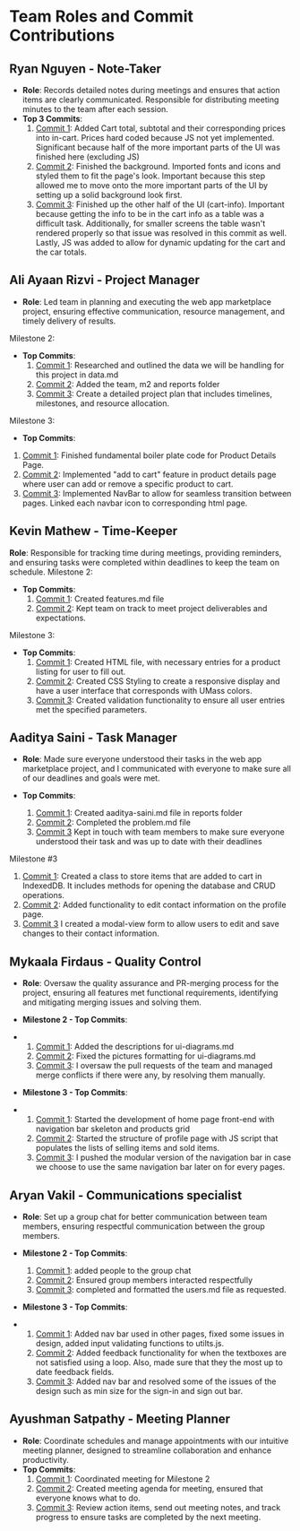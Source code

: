 # Team Roles and Commit Contributions

## Ryan Nguyen - Note-Taker
- **Role**: Records detailed notes during meetings and ensures that action items are clearly communicated. Responsible for distributing meeting minutes to the team after each session.
- **Top 3 Commits**:
  1. [Commit 1](https://github.com/mykaala/umassmarketplace/commit/4f7f16487c4f883c5b9647daf124cb1cae72a8d4): Added Cart total, subtotal and their corresponding prices into in-cart. Prices hard coded because JS not yet implemented. Significant because half of the more important parts of the UI was finished here (excluding JS)
  2. [Commit 2](https://github.com/mykaala/umassmarketplace/commit/f37a8625dd91991b8a34af30a121958dc03e86cf): Finished the background. Imported fonts and icons and styled them to fit the page's look. Important because this step allowed me to move onto the more important parts of the UI by setting up a solid background look first.
  3. [Commit 3](https://github.com/mykaala/umassmarketplace/commit/0b19ad19227444352f1b803525d4202270ffe318): Finished up the other half of the UI (cart-info). Important because getting the info to be in the cart info as a table was a difficult task. Additionally, for smaller screens the table wasn't rendered properly so that issue was resolved in this commit as well. Lastly, JS was added to allow for dynamic updating for the cart and the car totals.

## Ali Ayaan Rizvi - Project Manager 
- **Role**: Led team in planning and executing the web app marketplace project, ensuring effective communication, resource management, and timely delivery of results.

Milestone 2: 
- **Top Commits**:
  1. [Commit 1](https://github.com/mykaala/umassmarketplace/commit/9df00529270a0f68643fb57772e7da5f6e5c2ff8): Researched and outlined the data we will be handling for this project in data.md
  2. [Commit 2](https://github.com/mykaala/umassmarketplace/commit/5ba893c25624cde15948e3d0c421550d480d25b7): Added the team, m2 and reports folder
  3. [Commit 3](https://github.com/mykaala/umassmarketplace/commit/32b9f2995a8beab155021401dcaefde67d4b09e8): Create a detailed project plan that includes timelines, milestones, and resource allocation.

Milestone 3:
- **Top Commits**:
1. [Commit 1](https://github.com/mykaala/umassmarketplace/commit/9b0890e6df6e114c718f028e94f17d5ae53f3fb7): Finished fundamental boiler plate code for Product Details Page.
  2. [Commit 2](https://github.com/mykaala/umassmarketplace/commit/740b831320a4c4bfc8180c3ae96711953c3e34fa): Implemented "add to cart" feature in product details page where user can add or remove a specific product to cart.
  3. [Commit 3](https://github.com/mykaala/umassmarketplace/commit/e3f088211d23d22641aa30e43e1370c7c44b0603): Implemented NavBar to allow for seamless transition between pages. Linked each navbar icon to corresponding html page.

 

## Kevin Mathew - Time-Keeper 
**Role**: Responsible for tracking time during meetings, providing reminders, and ensuring tasks were completed within deadlines to keep the team on schedule.
Milestone 2:
- **Top Commits**:
  1. [Commit 1](https://github.com/mykaala/umassmarketplace/commit/eb1dbc4ffca9afb8d868643e3e7daf2d4afa66dc): Created features.md file
  2. [Commit 2](https://github.com/mykaala/umassmarketplace/commit/1a455d73c6f66ebb94fedd65b85fb663e2c72c4f): Kept team on track to meet project deliverables and expectations.

Milestone 3:
- **Top Commits**:
  1. [Commit 1](https://github.com/mykaala/umassmarketplace/commit/ce521d9beb025b3083e6e82e3b4a935e21624133): Created HTML file, with necessary entries for a product listing for user to fill out.
  2. [Commit 2](https://github.com/mykaala/umassmarketplace/commit/d8529cff2e2dfaf382e0521970c596b61a4cda06): Created CSS Styling to create a responsive display and have a user interface that corresponds with UMass colors.
  3. [Commit 3](https://github.com/mykaala/umassmarketplace/commit/a678731869c65af96cdc62809f7c8ad0e14dd57f): Created validation functionality to ensure all user entries met the specified parameters.



## Aaditya Saini - Task Manager
- **Role**: Made sure everyone understood their tasks in the web app marketplace project, and I communicated with everyone to make sure all of our deadlines and goals were met.

- **Top Commits**:
  1. [Commit 1](https://github.com/mykaala/umassmarketplace/commit/9fab028b26897a08fa99e3277da952bdcac6601f): Created aaditya-saini.md file in reports folder
  2. [Commit 2](https://github.com/mykaala/umassmarketplace/commit/5fabc9bba35028223b86ab01c5943dee648b260e): Completed the problem.md file
  3. [Commit 3](https://github.com/mykaala/umassmarketplace/commit/96c9b54599268e0a07675eb5ba5f26967c62a66e#diff-8d341108ea94cc7c4d7a9b569444055a7f2ddfc73646fa2d2b48e28d2f8ae2b1R32) Kept in touch with team members to make sure everyone understood their task and was up to date with their deadlines
 
Milestone #3
1. [Commit 1](https://github.com/mykaala/umassmarketplace/commit/c81526d70212df8cdb06892e615ae86dcf72db62): Created a class to store items that are added to cart in IndexedDB. It includes methods for opening the database and CRUD operations.
2. [Commit 2](https://github.com/mykaala/umassmarketplace/commit/a199a3d391f0d6098bb6fe22d791f62ebda04208): Added functionality to edit contact information on the profile page. 
3. [Commit 3](https://github.com/mykaala/umassmarketplace/commit/08712ca958c12f84a059e04ce102faaf10da8069) I created a modal-view form to allow users to edit and save changes to their contact information.


## Mykaala Firdaus - Quality Control
- **Role**: Oversaw the quality assurance and PR-merging process for the project, ensuring all features met functional requirements, identifying and mitigating merging issues and solving them.
- **Milestone 2 - Top Commits**:
- 1. [Commit 1](https://github.com/mykaala/umassmarketplace/commit/e17bc11fdb9ef4d24fb3b20863cfdf21b327cb1f): Added the descriptions for ui-diagrams.md
  2. [Commit 2](https://github.com/mykaala/umassmarketplace/commit/c78ee7d30c951eceba3cfd964279d88b523ad793): Fixed the pictures formatting for ui-diagrams.md
  3. [Commit 3](https://github.com/mykaala/umassmarketplace/commit/ad9e6ab6d925bc4314bc671b64cf15b8bf5187ea): I oversaw the pull requests of the team and managed merge conflicts if there were any, by resolving them manually.

- **Milestone 3 - Top Commits**:
- 1. [Commit 1](https://github.com/mykaala/umassmarketplace/commit/a626c4129b1a1c6bca09fa5248b844b815580a6d): Started the development of home page front-end with navigation bar skeleton and products grid
  2. [Commit 2](https://github.com/mykaala/umassmarketplace/commit/82a63d23c3a9e9eb76f3f22b85e3ca66d81af6b0): Started the structure of profile page with JS script that populates the lists of selling items and sold items.
  3. [Commit 3](https://github.com/mykaala/umassmarketplace/commit/febe70c4202fbbd66d18c47700ec4f802abd31be): I pushed the modular version of the navigation bar in case we choose to use the same navigation bar later on for every pages.

## Aryan Vakil - Communications specialist
- **Role**: Set up a group chat for better communication between team members, ensuring respectful communication between the group members.
- **Milestone 2 - Top Commits**:
  1. [Commit 1](https://github.com/mykaala/umassmarketplace/commit/fd32d617ed9ae847ba22e09cd0836e0c0ef91d0d): added people to the group chat
  2. [Commit 2](https://github.com/mykaala/umassmarketplace/commit/f47c5b089965d4f9683e72ed71a7b463482a1be6): Ensured group members interacted respectfully
  3. [Commit 3](https://github.com/mykaala/umassmarketplace/commit/688b0a09ad8ae5ff65dbb55885b9957b86251dfa): completed and formatted the users.md file as requested.

- **Milestone 3 - Top Commits**:
- 1. [Commit 1](https://github.com/mykaala/umassmarketplace/commit/f21aa3e6bda4a299fd0b94e77ca897709f985797): Added nav bar used in other pages, fixed some issues in design, added input validating functions to utilts.js.
  2. [Commit 2](https://github.com/mykaala/umassmarketplace/commit/6ad38261db456afe478d6bd697117db3ab51d468): Added feedback functionality for when the textboxes are not satisfied using a loop. Also, made sure that they the most up to date feedback fields.
  3. [Commit 3](https://github.com/mykaala/umassmarketplace/commit/63aa980f51a1ef1a6ae2a5d48a6f535ece02021f): Added nav bar and resolved some of the issues of the design such as min size for the sign-in and sign out bar.

## Ayushman Satpathy - Meeting Planner
- **Role**: Coordinate schedules and manage appointments with our intuitive meeting planner, designed to streamline collaboration and enhance productivity.
- **Top Commits**:
  1. [Commit 1](https://github.com/mykaala/umassmarketplace/commit/43b3efddc172349bc985968ca74f5df35ea880bf): Coordinated meeting for Milestone 2
  2. [Commit 2](https://github.com/mykaala/umassmarketplace/commit/5581ea3acda1b916e2d779f89dbd462449346948): Created meeting agenda for meeting, ensured that everyone knows what to do.
  3. [Commit 3](https://github.com/mykaala/umassmarketplace/commit/5927d60cb8e3b600df9c68df8d373f5f0ee7184b): Review action items, send out meeting notes, and track progress to ensure tasks are completed by the next meeting.

